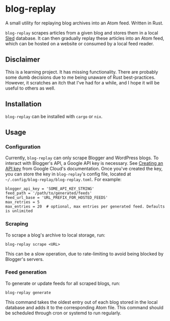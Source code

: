 # blog-replay

A small utility for replaying blog archives into an Atom feed. Written in Rust.

`blog-replay` scrapes articles from a given blog and stores them in a local [Sled](https://github.com/spacejam/sled) database. It can then gradually replay these articles into an Atom feed, which can be hosted on a website or consumed by a local feed reader.

## Disclaimer

This is a learning project. It has missing functionality. There are probably some dumb decisions due to me being unaware of Rust best-practices. However, it scratches an itch that I've had for a while, and I hope it will be useful to others as well.

## Installation

`blog-replay` can be installed with `cargo` or `nix`.

## Usage

### Configuration

Currently, `blog-replay` can only scrape Blogger and WordPress blogs. To interact with Blogger's API, a Google API key is necessary. See [Creating an API key](https://cloud.google.com/docs/authentication/api-keys#creating_an_api_key) from Google Cloud's documentation. Once you've created the key, you can store the key in `blog-replay`'s config file, located at `~/.config/blog-replay/blog-replay.toml`. For example:

```
blogger_api_key = 'SOME_API_KEY_STRING'
feed_path = '/path/to/generated/feeds'
feed_url_base = 'URL_PREFIX_FOR_HOSTED_FEEDS'
max_retries = 5
max_entries = 20  # optional, max entries per generated feed. Defaults is unlimited
```

### Scraping

To scrape a blog's archive to local storage, run:

`blog-replay scrape <URL>`

This can be a slow operation, due to rate-limiting to avoid being blocked by Blogger's servers.

### Feed generation

To generate or update feeds for all scraped blogs, run:

`blog-replay generate`

This command takes the oldest entry out of each blog stored in the local database and adds it to the corresponding Atom file. This command should be scheduled through cron or systemd to run regularly.
